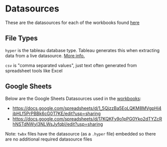 # Datasources

These are the datasources for each of the workbooks found [here](../workbooks%20and%20datasources)

## File Types

`hyper` is the tableau database type. Tableau generates this when extracting data from a live datasource. [More info.](https://www.tableau.com/products/new-features/hyper)

`csv` is "comma separated values", just text often generated from spreadsheet tools like Excel

## Google Sheets

Below are the Google Sheets Datasources used in the [workbooks](../workbooks%20and%20datasources):
- https://docs.google.com/spreadsheets/d/1_5QjzzBa5EoLQKM8MVgpHi4jbHLf5PrPBBk6cG0T7KE/edit?usp=sharing
- https://docs.google.com/spreadsheets/d/17KQKFy9o1pPG0Yko2dTYZcRhNSTdNWyI3NLWsJyfqbI/edit?usp=sharing

Note: `twbx` files have the datasource (as a `.hyper` file) embedded so there are no additional required datasource files
